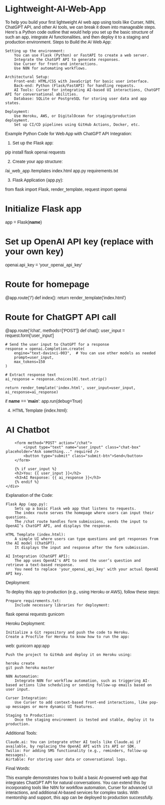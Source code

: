 # Lightweight-AI-Web-App
To help you build your first lightweight AI web app using tools like Curser, N8N, ChatGPT API, and other AI tools, we can break it down into manageable steps. Here’s a Python code outline that would help you set up the basic structure of such an app, integrate AI functionalities, and then deploy it to a staging and production environment.
Steps to Build the AI Web App:

    Setting up the environment:
        You can use Flask (Python) or FastAPI to create a web server.
        Integrate the ChatGPT API to generate responses.
        Use Curser for front-end interactions.
        Use N8N for automating workflows.

    Architectural Setup:
        Front-end: HTML/CSS with JavaScript for basic user interface.
        Back-end: Python (Flask/FastAPI) for handling requests.
        AI Tools: Curser for integrating AI-based UI interactions, ChatGPT API for conversational abilities.
        Database: SQLite or PostgreSQL for storing user data and app states.

    Deployment:
        Use Heroku, AWS, or DigitalOcean for staging/production deployment.
        Set up CI/CD pipelines using GitHub Actions, Docker, etc.

Example Python Code for Web App with ChatGPT API Integration:

1. Set up the Flask app:

pip install flask openai requests

2. Create your app structure:

/ai_web_app
    /templates
        index.html
    app.py
    requirements.txt

3. Flask Application (app.py):

from flask import Flask, render_template, request
import openai

# Initialize Flask app
app = Flask(__name__)

# Set up OpenAI API key (replace with your own key)
openai.api_key = 'your_openai_api_key'

# Route for homepage
@app.route('/')
def index():
    return render_template('index.html')

# Route for ChatGPT API call
@app.route('/chat', methods=['POST'])
def chat():
    user_input = request.form['user_input']
    
    # Send the user input to ChatGPT for a response
    response = openai.Completion.create(
        engine="text-davinci-003",  # You can use other models as needed
        prompt=user_input,
        max_tokens=150
    )
    
    # Extract response text
    ai_response = response.choices[0].text.strip()
    
    return render_template('index.html', user_input=user_input, ai_response=ai_response)

if __name__ == '__main__':
    app.run(debug=True)

4. HTML Template (index.html):

<!DOCTYPE html>
<html lang="en">
<head>
    <meta charset="UTF-8">
    <meta name="viewport" content="width=device-width, initial-scale=1.0">
    <title>AI Web App</title>
    <style>
        body { font-family: Arial, sans-serif; margin: 50px; }
        .chat-container { width: 500px; margin: 0 auto; }
        .chat-box { width: 100%; padding: 10px; }
        .submit-btn { padding: 10px 20px; margin-top: 10px; }
    </style>
</head>
<body>
    <div class="chat-container">
        <h1>AI Chatbot</h1>
        
        <form method="POST" action="/chat">
            <input type="text" name="user_input" class="chat-box" placeholder="Ask something..." required />
            <button type="submit" class="submit-btn">Send</button>
        </form>
        
        {% if user_input %}
        <h2>You: {{ user_input }}</h2>
        <h3>AI Response: {{ ai_response }}</h3>
        {% endif %}
    </div>
</body>
</html>

Explanation of the Code:

    Flask App (app.py):
        Sets up a basic Flask web app that listens to requests.
        The index route serves the homepage where users can input their questions.
        The /chat route handles form submissions, sends the input to OpenAI’s ChatGPT API, and displays the response.

    HTML Template (index.html):
        A simple UI where users can type questions and get responses from the AI model (ChatGPT).
        It displays the input and response after the form submission.

    AI Integration (ChatGPT API):
        The app uses OpenAI's API to send the user’s question and retrieve a text-based response.
        You need to replace 'your_openai_api_key' with your actual OpenAI API key.

Deployment:

To deploy this app to production (e.g., using Heroku or AWS), follow these steps:

    Prepare requirements.txt:
        Include necessary libraries for deployment:

flask
openai
requests
gunicorn

Heroku Deployment:

    Initialize a Git repository and push the code to Heroku.
    Create a Procfile for Heroku to know how to run the app:

web: gunicorn app:app

    Push the project to GitHub and deploy it on Heroku using:

    heroku create
    git push heroku master

    N8N Automation:
        Integrate N8N for workflow automation, such as triggering AI-based actions like scheduling or sending follow-up emails based on user input.

    Curser Integration:
        Use Curser to add context-based front-end interactions, like pop-up messages or more dynamic UI features.

    Staging to Production:
        Once the staging environment is tested and stable, deploy it to production.

Additional Tools:

    Claude.ai: You can integrate other AI tools like Claude.ai if available, by replacing the OpenAI API with its API or SDK.
    Twilio: For adding SMS functionality (e.g., reminders, follow-up messages).
    Airtable: For storing user data or conversational logs.

Final Words:

This example demonstrates how to build a basic AI-powered web app that integrates ChatGPT API for natural conversations. You can extend this by incorporating tools like N8N for workflow automation, Curser for advanced UI interactions, and additional AI-based services for complex tasks. With mentorship and support, this app can be deployed to production successfully.
